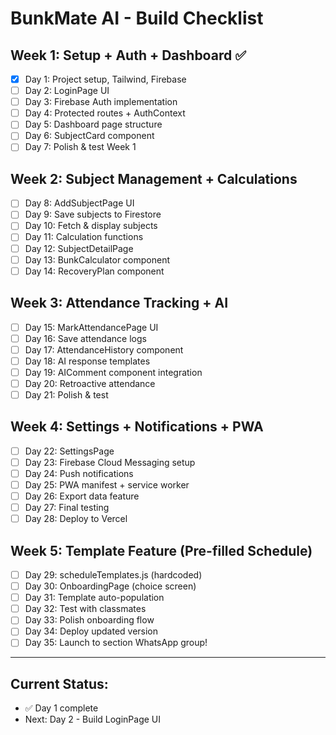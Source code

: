 # BunkMate AI - Build Checklist

## Week 1: Setup + Auth + Dashboard ✅
- [x] Day 1: Project setup, Tailwind, Firebase
- [ ] Day 2: LoginPage UI
- [ ] Day 3: Firebase Auth implementation
- [ ] Day 4: Protected routes + AuthContext
- [ ] Day 5: Dashboard page structure
- [ ] Day 6: SubjectCard component
- [ ] Day 7: Polish & test Week 1

## Week 2: Subject Management + Calculations
- [ ] Day 8: AddSubjectPage UI
- [ ] Day 9: Save subjects to Firestore
- [ ] Day 10: Fetch & display subjects
- [ ] Day 11: Calculation functions
- [ ] Day 12: SubjectDetailPage
- [ ] Day 13: BunkCalculator component
- [ ] Day 14: RecoveryPlan component

## Week 3: Attendance Tracking + AI
- [ ] Day 15: MarkAttendancePage UI
- [ ] Day 16: Save attendance logs
- [ ] Day 17: AttendanceHistory component
- [ ] Day 18: AI response templates
- [ ] Day 19: AIComment component integration
- [ ] Day 20: Retroactive attendance
- [ ] Day 21: Polish & test

## Week 4: Settings + Notifications + PWA
- [ ] Day 22: SettingsPage
- [ ] Day 23: Firebase Cloud Messaging setup
- [ ] Day 24: Push notifications
- [ ] Day 25: PWA manifest + service worker
- [ ] Day 26: Export data feature
- [ ] Day 27: Final testing
- [ ] Day 28: Deploy to Vercel

## Week 5: Template Feature (Pre-filled Schedule)
- [ ] Day 29: scheduleTemplates.js (hardcoded)
- [ ] Day 30: OnboardingPage (choice screen)
- [ ] Day 31: Template auto-population
- [ ] Day 32: Test with classmates
- [ ] Day 33: Polish onboarding flow
- [ ] Day 34: Deploy updated version
- [ ] Day 35: Launch to section WhatsApp group!

---

## Current Status:
- ✅ Day 1 complete
- Next: Day 2 - Build LoginPage UI